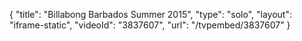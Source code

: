 {
    "title": "Billabong Barbados Summer 2015",
    "type": "solo",
    "layout": "iframe-static",
    "videoId": "3837607",
    "url": "\/tvpembed\/3837607"
}